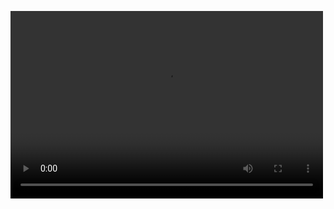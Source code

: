 <video src="/article/video/西丽生态公园.mp4" controls="controls" width="500" height="300">您的浏览器不支持播放该视频！</video>
